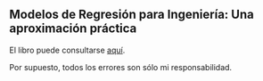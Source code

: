 ## Modelos de Regresión para Ingeniería: Una aproximación práctica


El libro puede consultarse [aquí](https://jivelez.github.io/book-adii/).

Por supuesto, todos los errores son sólo mi responsabilidad.  
